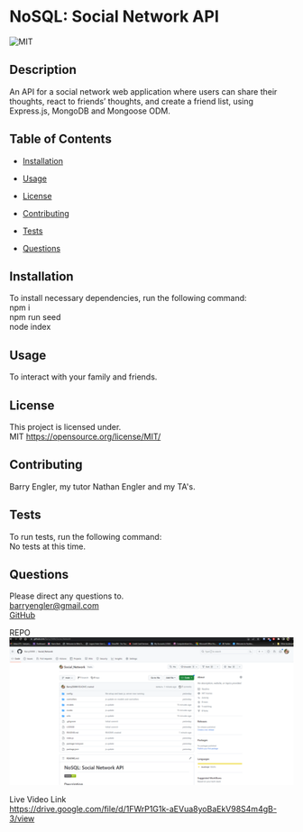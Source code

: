 # NoSQL: Social Network API

![MIT](https://img.shields.io/badge/license-MIT-green)

## Description

An API for a social network web application where users can share their thoughts, react to friends’ thoughts, and create a friend list, using Express.js, MongoDB and Mongoose ODM.

## Table of Contents

- [Installation](#installation)

- [Usage](#usage)

- [License](#license)

- [Contributing](#contributing)

- [Tests](#tests)

- [Questions](#questions)

## Installation

To install necessary dependencies, run the following command: <br>
npm i <br>
npm run seed <br>
node index

## Usage

To interact with your family and friends.

## License

This project is licensed under. <br>
MIT
https://opensource.org/license/MIT/

## Contributing

Barry Engler, my tutor Nathan Engler and my TA's.

## Tests

To run tests, run the following command: <br>
No tests at this time.

## Questions

Please direct any questions to.<br>
barryengler@gmail.com <br>
[GitHub](https://github.com/Barry25000)

REPO
![Repo](https://github.com/Barry25000/Social_Network/blob/main/images/Repo_screenshot.png)

Live Video Link <br>
https://drive.google.com/file/d/1FWrP1G1k-aEVua8yoBaEkV98S4m4gB-3/view
